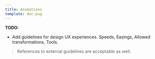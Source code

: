 ```yaml
---
title: Animations
template: doc.pug
---
```


**TODO:**
* Add guidelines for design UX experiences. Speeds, Easings, Allowed transformations, Tools.

> References to external guidelines are acceptable as well.
